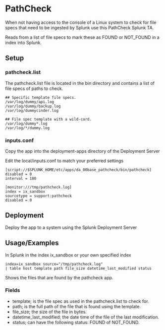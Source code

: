 
# PathCheck

When not having access to the console of a Linux system to check for file specs 
that need to be ingested by Splunk use this PathCheck Splunk TA.

Reads from a list of file specs to mark these as FOUND or NOT_FOUND in a 
index into Splunk.


## Setup


### pathcheck.list
The pathcheck.list file is located in the bin directory and contains a list of
file specs of paths to check.
```
## Specific template file specs.
/var/log/dummy/api.log
/var/log/dummy/backup.log
/var/log/dummycinder.log

## File spec template with a wild-card.
/var/log/dummy*.log
/var/log/*/dummy.log
```

### inputs.conf
Copy the app into the deployment-apps directory of the Deployment Server

Edit the local/inputs.conf to match your preferred settings

```
[script://$SPLUNK_HOME/etc/apps/da_00base_pathcheck/bin/pathcheck]
disabled = 0
interval = 180

[monitor:///tmp/pathcheck.log]
index = ix_sandbox
sourcetype = support:pathcheck
disabled = 0
```


## Deployment

Deploy the app to a system using the Splunk Deployment Server 

## Usage/Examples

In Splunk in the index ix_sandbox or your own specified index

```
index=ix_sandbox source="/tmp/pathcheck.log"
| table host template path file_size datetime_last_modified status
```
Shows the files that are found by the pathcheck app.

### Fields

* template; is the file spec as used in the pathcheck.list to check for.
* path; is the full path of the file that is found using the template.
* file_size; the size of the file in bytes.
* datetime_last_modified; the date time of the file of the last modification.
* status; can have the following status: FOUND of NOT_FOUND.
 
